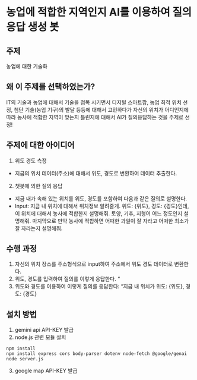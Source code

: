# 농업에 적합한 지역인지 AI를 이용하여 질의응답 생성 봇

## 주제
농업에 대한 기술화

## 왜 이 주제를 선택하였는가?
IT의 기술과 농업에 대해서 기술을 접목 시키면서 디지털 스마트팜, 농업 최적 위치 선정, 첨단 기술(농업 기구)의 발달 등등에 대해서 고민하다가 자신의 위치가 어디인지에 따라 농사에 적합한 지역이 맞는지 틀린지에 대해서 AI가 질의응답하는 것을 주제로 선정!

## 주제에 대한 아이디어
1. 위도 경도 측정
- 지금의 위치 데이터(주소)에 대해서 위도, 경도로 변환하여 데이터 추출한다.
2. 챗봇에 의한 질의 응답
- 지금 내가 속해 있는 위치를 위도, 경도를 포함하여 다음과 같은 질의로 설명한다.
- Input: 지금 내 위치에 대해서 위치정보 알려줄게. 위도: {위도}, 경도: {경도}인데, 이 위치에 대해서 농사에 적합한지 설명해줘. 토양, 기후, 지형어 어느 정도인지 설명해줘. 마지막으로 만약 농사에 적합하면 어떠한 과일이 잘 자라고 어떠한 최소가 잘 자라는지 설명해줘.

## 수행 과정
1. 자신의 위치 장소를 주소형식으로 input하여 주소에서 위도 경도 데이터로 변환한다.
2. 위도, 경도를 입력하여 질의를 이렇게 응답한다. “
3. 위도와 경도를 이용하여 이렇게 질의를 응답한다: “지금 내 위치가 위도: {위도}, 경도: {경도}

## 설치 방법
1. gemini api API-KEY 발급
2. node.js 관련 모듈 설치
```
npm install
npm install express cors body-parser dotenv node-fetch @google/genai
node server.js
```

3. google map API-KEY 발급


